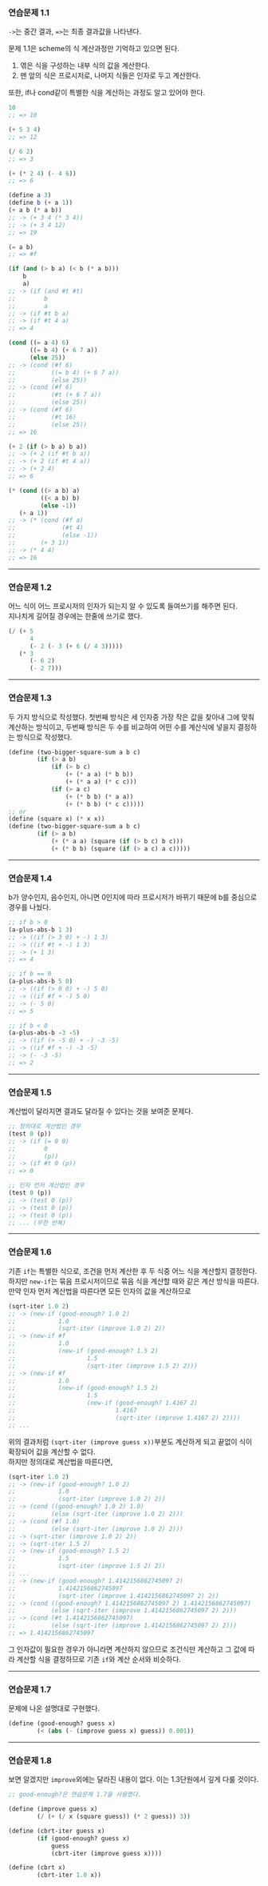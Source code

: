 ### 연습문제 1.1

`->`는 중간 결과, `=>`는 최종 결과값을 나타낸다.

문제 1.1은 scheme의 식 계산과정만 기억하고 있으면 된다.

1.  엮은 식을 구성하는 내부 식의 값을 계산한다.
2.  맨 앞의 식은 프로시저로, 나머지 식들은 인자로 두고 계산한다.

또한, if나 cond같이 특별한 식을 계산하는 과정도 알고 있어야 한다.

```scheme
10
;; => 10

(+ 5 3 4)
;; => 12

(/ 6 2)
;; => 3

(+ (* 2 4) (- 4 6))
;; => 6

(define a 3)
(define b (+ a 1))
(+ a b (* a b))
;; -> (+ 3 4 (* 3 4))
;; -> (+ 3 4 12)
;; => 19

(= a b)
;; => #f

(if (and (> b a) (< b (* a b)))
    b
    a)
;; -> (if (and #t #t)
;;        b
;;        a
;; -> (if #t b a)
;; -> (if #t 4 a)
;; => 4

(cond ((= a 4) 6)
      ((= b 4) (+ 6 7 a))
      (else 25))
;; -> (cond (#f 6)
;;          ((= b 4) (+ 6 7 a))
;;          (else 25))
;; -> (cond (#f 6)
;;          (#t (+ 6 7 a))
;;          (else 25))
;; -> (cond (#f 6)
;;          (#t 16)
;;          (else 25))
;; => 16

(+ 2 (if (> b a) b a))
;; -> (+ 2 (if #t b a))
;; -> (+ 2 (if #t 4 a))
;; -> (+ 2 4)
;; => 6

(* (cond ((> a b) a)
         ((< a b) b)
         (else -1))
   (+ a 1))
;; -> (* (cond (#f a)
;;             (#t 4)
;;             (else -1))
;;       (+ 3 1))
;; -> (* 4 4)
;; => 16
```

---

### 연습문제 1.2

어느 식이 어느 프로시저의 인자가 되는지 알 수 있도록 들여쓰기를 해주면 된다.  
지나치게 길어질 경우에는 한줄에 쓰기로 했다.

```scheme
(/ (+ 5
      4
      (- 2 (- 3 (+ 6 (/ 4 3)))))
   (* 3
      (- 6 2)
      (- 2 7)))
```

---

### 연습문제 1.3

두 가지 방식으로 작성했다. 첫번째 방식은 세 인자중 가장 작은 값을 찾아내 그에 맞춰 계산하는 방식이고, 두번째 방식은 두 수를 비교하여 어떤 수를 계산식에 넣을지 결정하는 방식으로 작성했다.

```scheme
(define (two-bigger-square-sum a b c)
        (if (> a b)
            (if (> b c)
                (+ (* a a) (* b b))
                (+ (* a a) (* c c)))
            (if (> a c)
                (+ (* b b) (* a a))
                (+ (* b b) (* c c)))))
;; or
(define (square x) (* x x))
(define (two-bigger-square-sum a b c)
        (if (> a b)
            (+ (* a a) (square (if (> b c) b c)))
            (+ (* b b) (square (if (> a c) a c)))))
```

---

### 연습문제 1.4

b가 양수인지, 음수인지, 아니면 0인지에 따라 프로시저가 바뀌기 때문에 b를 중심으로 경우를 나눴다.

```scheme
;; if b > 0
(a-plus-abs-b 1 3)
;; -> ((if (> 3 0) + -) 1 3)
;; -> ((if #t + -) 1 3)
;; -> (+ 1 3)
;; => 4

;; if b == 0
(a-plus-abs-b 5 0)
;; -> ((if (> 0 0) + -) 5 0)
;; -> ((if #f + -) 5 0)
;; -> (- 5 0)
;; => 5

;; if b < 0
(a-plus-abs-b -3 -5)
;; -> ((if (> -5 0) + -) -3 -5)
;; -> ((if #f + -) -3 -5)
;; -> (- -3 -5)
;; => 2
```

---

### 연습문제 1.5

계산법이 달라지면 결과도 달라질 수 있다는 것을 보여준 문제다.

```scheme
;; 정의대로 계산법인 경우
(test 0 (p))
;; -> (if (= 0 0)
;;        0
;;        (p))
;; -> (if #t 0 (p))
;; => 0

;; 인자 먼저 계산법인 경우
(test 0 (p))
;; -> (test 0 (p))
;; -> (test 0 (p))
;; -> (test 0 (p))
;; ... (무한 반복)
```

---

### 연습문제 1.6

기존 `if`는 특별한 식으로, 조건을 먼저 계산한 후 두 식중 어느 식을 계산할지 결정한다. 하지만 `new-if`는 묶음 프로시저이므로 묶음 식을 계산할 때와 같은 계산 방식을 따른다. 만약 인자 먼저 계산법을 따른다면 모든 인자의 값을 계산하므로

```scheme
(sqrt-iter 1.0 2)
;; -> (new-if (good-enough? 1.0 2)
;;            1.0
;;            (sqrt-iter (improve 1.0 2) 2))
;; -> (new-if #f
;;            1.0
;;            (new-if (good-enough? 1.5 2)
;;                    1.5
;;                    (sqrt-iter (improve 1.5 2) 2)))
;; -> (new-if #f
;;            1.0
;;            (new-if (good-enough? 1.5 2)
;;                    1.5
;;                    (new-if (good-enough? 1.4167 2)
;;                            1.4167
;;                            (sqrt-iter (improve 1.4167 2) 2))))
;; ...
```

위의 결과처럼 `(sqrt-iter (improve guess x))`부분도 계산하게 되고 끝없이 식이 확장되어 값을 계산할 수 없다.  
하지만 정의대로 계산법을 따른다면,

```scheme
(sqrt-iter 1.0 2)
;; -> (new-if (good-enough? 1.0 2)
;;            1.0
;;            (sqrt-iter (improve 1.0 2) 2))
;; -> (cond ((good-enough? 1.0 2) 1.0)
;;          (else (sqrt-iter (improve 1.0 2) 2)))
;; -> (cond (#f 1.0)
;;          (else (sqrt-iter (improve 1.0 2) 2)))
;; -> (sqrt-iter (improve 1.0 2) 2))
;; -> (sqrt-iter 1.5 2)
;; -> (new-if (good-enough? 1.5 2)
;;            1.5
;;            (sqrt-iter (improve 1.5 2) 2))
;; ...
;; -> (new-if (good-enough? 1.4142156862745097 2)
;;            1.4142156862745097
;;            (sqrt-iter (improve 1.4142156862745097 2) 2))
;; -> (cond ((good-enough? 1.4142156862745097 2) 1.4142156862745097)
;;          (else (sqrt-iter (improve 1.4142156862745097 2) 2)))
;; -> (cond (#t 1.4142156862745097)
;;          (else (sqrt-iter (improve 1.4142156862745097 2) 2)))
;; => 1.4142156862745097
```

그 인자값이 필요한 경우가 아니라면 계산하지 않으므로 조건식만 계산하고 그 값에 따라 계산할 식을 결정하므로 기존 `if`와 계산 순서와 비슷하다.

---

### 연습문제 1.7

문제에 나온 설명대로 구현했다.

```scheme
(define (good-enough? guess x)
        (< (abs (- (improve guess x) guess)) 0.001))
```

---

### 연습문제 1.8

보면 알겠지만 `improve`외에는 달라진 내용이 없다. 이는 1.3단원에서 깊게 다룰 것이다.

```scheme
;; good-enough?은 연습문제 1.7을 사용했다.

(define (improve guess x)
        (/ (+ (/ x (square guess)) (* 2 guess)) 3))

(define (cbrt-iter guess x)
        (if (good-enough? guess x)
            guess
            (cbrt-iter (improve guess x))))

(define (cbrt x)
        (cbrt-iter 1.0 x))
```
